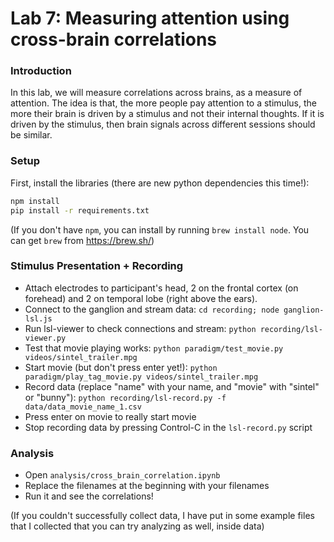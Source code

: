 # Lab 7: Measuring attention using cross-brain correlations

### Introduction
In this lab, we will measure correlations across brains, as a measure of
attention.  The idea is that, the more people pay attention to a stimulus, the
more their brain is driven by a stimulus and not their internal thoughts. If it
is driven by the stimulus, then brain signals across different sessions should be similar.

### Setup

First, install the libraries (there are new python dependencies this time!):
``` bash
npm install
pip install -r requirements.txt
```

(If you don't have `npm`, you can install by running `brew install node`. You can get `brew` from https://brew.sh/)

### Stimulus Presentation + Recording

- Attach electrodes to participant's head, 2 on the frontal cortex (on forehead) and 2 on temporal lobe (right above the ears).
- Connect to the ganglion and stream data: `cd recording; node ganglion-lsl.js`
- Run lsl-viewer to check connections and stream: `python recording/lsl-viewer.py`
- Test that movie playing works: `python paradigm/test_movie.py videos/sintel_trailer.mpg`
- Start movie (but don't press enter yet!): `python paradigm/play_tag_movie.py videos/sintel_trailer.mpg`
- Record data (replace "name" with your name, and "movie" with "sintel" or "bunny"):
  `python recording/lsl-record.py -f data/data_movie_name_1.csv`
- Press enter on movie to really start movie
- Stop recording data by pressing Control-C in the `lsl-record.py` script

### Analysis

- Open `analysis/cross_brain_correlation.ipynb`
- Replace the filenames at the beginning with your filenames
- Run it and see the correlations!

(If you couldn't successfully collect data, I have put in some example files that I collected that you can try analyzing as well, inside data)

